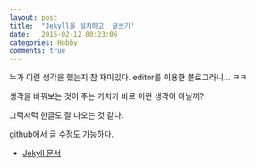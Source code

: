 ```yaml
---
layout: post
title:  "Jekyll을 설치하고, 글쓰기"
date:   2015-02-12 00:23:06
categories: Hobby
comments: true
---
```

누가 이런 생각을 했는지 참 재미있다. editor를 이용한 블로그라니... ㅋㅋ 

생각을 바꿔보는 것이 주는 가치가 바로 이런 생각이 아닐까?

그럭저럭 한글도 잘 나오는 것 같다.

github에서 글 수정도 가능하다. 

- [Jekyll 문서][jekyll] 

[jekyll]:      http://jekyllrb.com

